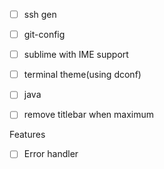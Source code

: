 
-[ ] ssh gen
-[ ] git-config
-[ ] sublime with IME support
-[ ] terminal theme(using dconf)
-[ ] java
-[ ] remove titlebar when maximum


Features
-[ ] Error handler




